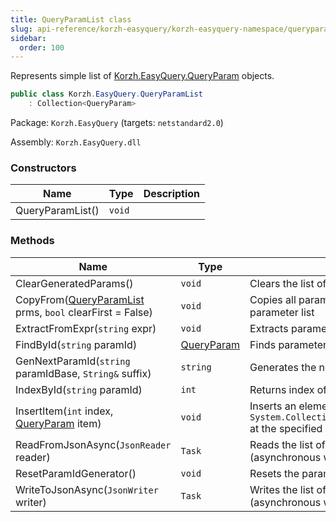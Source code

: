 ```yaml
---
title: QueryParamList class
slug: api-reference/korzh-easyquery/korzh-easyquery-namespace/queryparamlist-class
sidebar:
  order: 100
---
```


Represents simple list of [Korzh.EasyQuery.QueryParam](/easyquery/docs/api-reference/korzh-easyquery/korzh-easyquery-namespace/queryparam-class) objects.
```csharp
public class Korzh.EasyQuery.QueryParamList
    : Collection<QueryParam>

```
Package: `Korzh.EasyQuery` (targets: `netstandard2.0`)

Assembly: `Korzh.EasyQuery.dll`

### Constructors

| Name | Type | Description | 
| --- | --- | --- | 
| QueryParamList() | `void` |  | 


### Methods

| Name | Type | Description | 
| --- | --- | --- | 
| ClearGeneratedParams() | `void` | Clears the list of generated parameters. | 
| CopyFrom([QueryParamList](/easyquery/docs/api-reference/korzh-easyquery/korzh-easyquery-namespace/queryparamlist-class) prms, `bool` clearFirst = False) | `void` | Copies all parameters from some other parameter list | 
| ExtractFromExpr(`string` expr) | `void` | Extracts parameters from expression. | 
| FindById(`string` paramId) | [QueryParam](/easyquery/docs/api-reference/korzh-easyquery/korzh-easyquery-namespace/queryparam-class) | Finds parameter by its ID. | 
| GenNextParamId(`string` paramIdBase, `String&` suffix) | `string` | Generates the next parameter identifier. | 
| IndexById(`string` paramId) | `int` | Returns index of parameter by its ID. | 
| InsertItem(`int` index, [QueryParam](/easyquery/docs/api-reference/korzh-easyquery/korzh-easyquery-namespace/queryparam-class) item) | `void` | Inserts an element into the `System.Collections.ObjectModel.Collection'1` at the specified index. | 
| ReadFromJsonAsync(`JsonReader` reader) | `Task` | Reads the list of query parameters from JSON (asynchronous way). | 
| ResetParamIdGenerator() | `void` | Resets the parameter identifier generator. | 
| WriteToJsonAsync(`JsonWriter` writer) | `Task` | Writes the list of query parameters to JSON (asynchronous way). |
